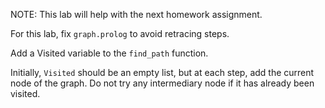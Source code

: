 NOTE: This lab will help with the next homework assignment.

For this lab, fix `graph.prolog` to avoid retracing steps.

Add a Visited variable to the `find_path` function.

Initially, `Visited` should be an empty list, but at each step, add the current node of the graph. Do not try any intermediary node if it has already been visited.
